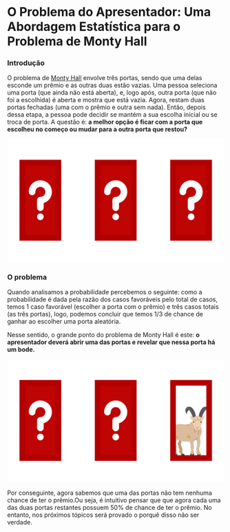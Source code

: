 # O Problema do Apresentador: Uma Abordagem Estatística para o Problema de Monty Hall

### Introdução

O problema de [Monty Hall](https://brilliant.org/wiki/monty-hall-problem/) envolve três portas, sendo que uma delas esconde um prêmio e as outras duas estão vazias. Uma pessoa seleciona uma porta (que ainda não está aberta), e, logo após, outra porta (que não foi a escolhida) é aberta e mostra que está vazia. Agora, restam duas portas fechadas (uma com o prêmio e outra sem nada). Então, depois dessa etapa, a pessoa pode decidir se mantém a sua escolha inicial ou se troca de porta. A questão é: <strong> a melhor opção é ficar com a porta que escolheu no começo ou mudar para a outra porta que restou? </strong>

<img src="images/doors.png" alt="três portas com sinais de interrogação."/>

### O problema

Quando analisamos a probabilidade percebemos o seguinte: como a probabilidade é dada pela razão dos casos favoráveis pelo total de casos, temos 1 caso favorável (escolher a porta com o prêmio) e três casos totais (as três portas), logo, podemos concluir que temos 1/3 de chance de ganhar ao escolher uma porta aleatória.

Nesse sentido, o grande ponto do problema de Monty Hall é este: <strong> o apresentador deverá abrir uma das portas e revelar que nessa porta há um bode. </strong>

<img src="images/door-goat.png" alt="três portas: uma com uma cabra, duas com interrogações."/>

Por conseguinte, agora sabemos que uma das portas não tem nenhuma chance de ter o prêmio.Ou seja, é intuitivo pensar que que agora cada uma das duas portas restantes possuem 50% de chance de ter o prêmio. No entanto, nos próximos tópicos será provado o porquê disso não ser verdade.  